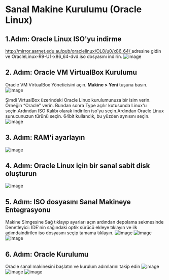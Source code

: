 # Sanal Makine Kurulumu (Oracle Linux)
## 1.Adım: Oracle Linux ISO'yu indirme
[http://mirror.aarnet.edu.au/pub/oraclelinux/OL8/u0/x86_64/ ](http://ftp.linux.org.uk/pub/distributions/enterprise/OL9/u1/x86_64/)adresine gidin ve OracleLinux-R9-U1-x86_64-dvd.iso  dosyasını indirin.
![image](https://github.com/fuatsezer/Data-Engineering/assets/63423939/a3c158c3-f2b2-4d4d-b4cd-4d7f74ed6c22)



## 2. Adım: Oracle VM VirtualBox Kurulumu
Oracle VM VirtualBox Yöneticisini açın. **Makine > Yeni** tuşuna basın.
![image](https://github.com/fuatsezer/Data-Engineering/assets/63423939/dd841da2-2881-46ac-b92b-8437740db558)

Şimdi VirtualBox üzerindeki Oracle Linux kurulumunuza bir isim verin. Örneğin “Oracle” verin. Bundan sonra Type açılır kutusunda Linux'u seçin.Ardından ISO Kalıbı olarak indirilen iso'yu seçin.Ardından Oracle Linux sunucunuzun türünü seçin. 64bit kullandık, bu yüzden aynısını seçin. 
![image](https://github.com/fuatsezer/Data-Engineering/assets/63423939/831d0670-31ad-4891-98f0-4b16d9ac5b9b)



## 3. Adım: RAM'i ayarlayın
![image](https://github.com/fuatsezer/Data-Engineering/assets/63423939/0ccb4739-76ea-4c63-859f-afc57398b254)
## 4. Adım: Oracle Linux için bir sanal sabit disk oluşturun
![image](https://github.com/fuatsezer/Data-Engineering/assets/63423939/d26d5253-5092-4999-82b5-f24accf743d9)

## 5. Adım: ISO dosyasını  Sanal Makineye Entegrasyonu
Makine Simgesine Sağ tıklayıp ayarları açın ardından depolama sekmesinde Denetleyici: IDE'nin sağındaki optik sürücü ekleye tıklayın ve ilk adımdaindirilen iso dosyasını seçip tamama tıklayın.
![image](https://github.com/fuatsezer/Data-Engineering/assets/63423939/ee8cb10d-d681-4a44-b7e6-c435b3558db3)
![image](https://github.com/fuatsezer/Data-Engineering/assets/63423939/99926e6d-07af-4065-b43b-6a7d60129287)
![image](https://github.com/fuatsezer/Data-Engineering/assets/63423939/42f2f2f2-852e-48fa-8014-36fc5edceaec)




## 6. Adım: Oracle Kurulumu
Oracle sanal makinesini başlatın ve kurulum adımlarını takip edin
![image](https://github.com/fuatsezer/Data-Engineering/assets/63423939/0200f3c9-58c6-4ff0-808a-e2a53310ad0b)
![image](https://github.com/fuatsezer/Data-Engineering/assets/63423939/414b96ae-932d-4e2a-aefd-55808c888586)
![image](https://github.com/fuatsezer/Data-Engineering/assets/63423939/d1d06f74-7246-4e5d-9c41-af0ace57a762)




